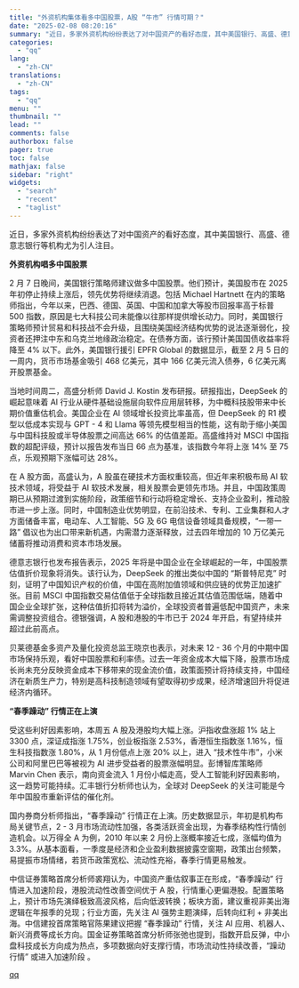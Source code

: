 ```yaml
---
title: "外资机构集体看多中国股票，A股 “牛市” 行情可期？"
date: "2025-02-08 08:20:16"
summary: "近日，多家外资机构纷纷表达了对中国资产的看好态度，其中美国银行、高盛、德意志银行等机构尤为引人注目。..."
categories:
  - "qq"
lang:
  - "zh-CN"
translations:
  - "zh-CN"
tags:
  - "qq"
menu: ""
thumbnail: ""
lead: ""
comments: false
authorbox: false
pager: true
toc: false
mathjax: false
sidebar: "right"
widgets:
  - "search"
  - "recent"
  - "taglist"
---
```


近日，多家外资机构纷纷表达了对中国资产的看好态度，其中美国银行、高盛、德意志银行等机构尤为引人注目。

**外资机构唱多中国股票**

2 月 7 日晚间，美国银行策略师建议做多中国股票。他们预计，美国股市在 2025 年初停止持续上涨后，领先优势将继续消退。包括 Michael Hartnett 在内的策略师指出，今年以来，巴西、德国、英国、中国和加拿大等股市回报率高于标普 500 指数，原因是七大科技公司未能像以往那样提供增长动力。同时，美国银行策略师预计贸易和科技战不会升级，且围绕美国经济结构优势的说法逐渐弱化，投资者还押注中东和乌克兰地缘政治稳定。在债券方面，该行预计美国国债收益率将降至 4% 以下。此外，美国银行援引 EPFR Global 的数据显示，截至 2 月 5 日的一周内，货币市场基金吸引 468 亿美元，其中 166 亿美元流入债券，6 亿美元离开股票基金。

当地时间周二，高盛分析师 David J. Kostin 发布研报。研报指出，DeepSeek 的崛起意味着 AI 行业从硬件基础设施层向软件应用层转移，为中概科技股带来中长期价值重估机会。美国企业在 AI 领域增长投资比率虽高，但 DeepSeek 的 R1 模型以低成本实现与 GPT - 4 和 Llama 等领先模型相当的性能，这有助于缩小美国与中国科技股或半导体股票之间高达 66% 的估值差距。高盛维持对 MSCI 中国指数的超配评级，预计以报告发布当日 66 点为基准，该指数今年将上涨 14% 至 75 点，乐观预期下涨幅可达 28%。

在 A 股方面，高盛认为，A 股虽在硬技术方面权重较高，但近年来积极布局 AI 软技术领域，将受益于 AI 软技术发展，相关股票会更领先市场。并且，中国政策周期已从预期过渡到实施阶段，政策细节和行动将稳定增长、支持企业盈利，推动股市进一步上涨。同时，中国制造业优势明显，在前沿技术、专利、工业集群和人才方面储备丰富，电动车、人工智能、5G 及 6G 电信设备领域具备规模，“一带一路” 倡议也为出口带来新机遇，内需潜力逐渐释放，过去四年增加的 10 万亿美元储蓄将推动消费和资本市场发展。

德意志银行也发布报告表示，2025 年将是中国企业在全球崛起的一年，中国股票估值折价现象将消失。该行认为，DeepSeek 的推出类似中国的 “斯普特尼克” 时刻，证明了中国知识产权的价值，中国在高附加值领域和供应链的优势正加速扩张。目前 MSCI 中国指数交易估值低于全球指数且接近其估值范围低端，随着中国企业全球扩张，这种估值折扣将转为溢价，全球投资者普遍低配中国资产，未来需调整投资组合。德银强调，A 股和港股的牛市已于 2024 年开启，有望持续并超过此前高点。

贝莱德基金多资产及量化投资总监王晓京也表示，对未来 12 - 36 个月的中期中国市场保持乐观，看好中国股票和利率债。过去一年资金成本大幅下降，股票市场成长尚未充分反映资金成本下移带来的现金流价值，政策面预计将持续支持，中国经济在新质生产力，特别是高科技制造领域有望取得初步成果，经济增速回升将促进经济内循环。

**“春季躁动” 行情正在上演**

受这些利好因素影响，本周五 A 股及港股均大幅上涨。沪指收盘涨超 1% 站上 3300 点，深证成指涨 1.75%，创业板指涨 2.53%，香港恒生指数涨 1.16%，恒生科技指数涨 1.80%，从 1 月份低点上涨 20% 以上，进入 “技术性牛市”，小米公司和阿里巴巴等被视为 AI 进步受益者的股票涨幅明显。彭博智库策略师 Marvin Chen 表示，南向资金流入 1 月份小幅走高，受人工智能利好因素影响，这一趋势可能持续。汇丰银行分析师也认为，全球对 DeepSeek 的关注可能是今年中国股市重新评估的催化剂。

国内券商分析师指出，“春季躁动” 行情正在上演。历史数据显示，年初是机构布局关键节点，2 - 3 月市场流动性加强，各类活跃资金出现，为春季结构性行情创造机会。以万得全 A 为例，2010 年以来 2 月份上涨概率接近七成，涨幅均值为 3.3%。从基本面看，一季度是经济和企业盈利数据披露空窗期，政策出台频繁，易提振市场情绪，若货币政策宽松、流动性充裕，春季行情更易触发。

中信证券策略首席分析师裘翔认为，中国资产重估叙事正在形成，“春季躁动” 行情进入加速阶段，港股流动性改善空间优于 A 股，行情重心更偏港股。配置策略上，预计市场先演绎极致高波风格，后向低波转换；板块方面，建议重视非美出海逻辑在年报季的兑现；行业方面，先关注 AI 强势主题演绎，后转向红利 + 非美出海。中信建投首席策略官陈果建议把握 “春季躁动” 行情，关注 AI 应用、机器人、新兴消费等成长方向。国金证券策略首席分析师张弛也提到，指数开启反弹，中小盘科技成长方向成为热点，多项数据向好支撑行情，市场流动性持续改善，“躁动行情” 或进入加速阶段 。

[qq](https://new.qq.com/rain/a/20250208A01IL600)
